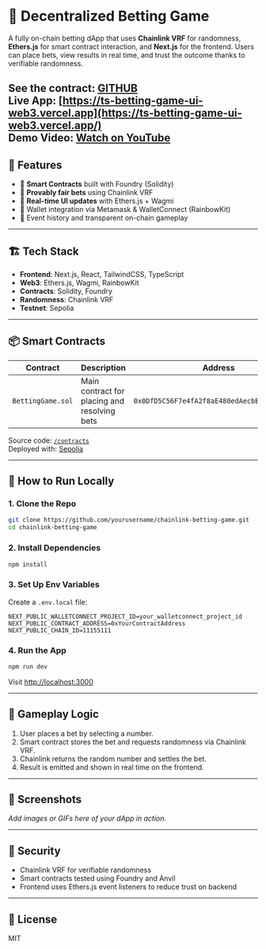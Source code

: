 
# 🎲 Decentralized Betting Game

A fully on-chain betting dApp that uses **Chainlink VRF** for randomness, **Ethers.js** for smart contract interaction, and **Next.js** for the frontend. Users can place bets, view results in real time, and trust the outcome thanks to verifiable randomness.


 **See the contract**: [GITHUB](https://github.com/batublockdev/Chainlink-Betting-Game-v2)  
 **Live App**: [https://ts-betting-game-ui-web3.vercel.app](https://ts-betting-game-ui-web3.vercel.app/)  
 **Demo Video**: [Watch on YouTube](https://youtu.be/irOV2GThzA4) <!-- Replace with your actual video link -->
---

## 🚀 Features

- 🧠 **Smart Contracts** built with Foundry (Solidity)
- 🎲 **Provably fair bets** using Chainlink VRF
- 🔄 **Real-time UI updates** with Ethers.js + Wagmi
- 🦊 Wallet integration via Metamask & WalletConnect (RainbowKit)
- 🧾 Event history and transparent on-chain gameplay

---

## 🏗️ Tech Stack

- **Frontend**: Next.js, React, TailwindCSS, TypeScript
- **Web3**: Ethers.js, Wagmi, RainbowKit
- **Contracts**: Solidity, Foundry
- **Randomness**: Chainlink VRF
- **Testnet**: Sepolia

---

## 📦 Smart Contracts

| Contract         | Description                        | Address     |
|------------------|------------------------------------|-------------|
| `BettingGame.sol` | Main contract for placing and resolving bets | `0x0DfD5C56F7e4fA2f8aE480edAecbBfD5096B212d` |

Source code: [`/contracts`](https://github.com/batublockdev/Chainlink-Betting-Game-v2)  
Deployed with: [Sepolia](https://sepolia.etherscan.io/address/0x0dfd5c56f7e4fa2f8ae480edaecbbfd5096b212d)

---

## 🧪 How to Run Locally

### 1. Clone the Repo
```bash
git clone https://github.com/yourusername/chainlink-betting-game.git
cd chainlink-betting-game
```

### 2. Install Dependencies
```bash
npm install
```

### 3. Set Up Env Variables

Create a `.env.local` file:

```env
NEXT_PUBLIC_WALLETCONNECT_PROJECT_ID=your_walletconnect_project_id
NEXT_PUBLIC_CONTRACT_ADDRESS=0xYourContractAddress
NEXT_PUBLIC_CHAIN_ID=11155111
```

### 4. Run the App
```bash
npm run dev
```

Visit [http://localhost:3000](http://localhost:3000)

---

## 🧠 Gameplay Logic

1. User places a bet by selecting a number.
2. Smart contract stores the bet and requests randomness via Chainlink VRF.
3. Chainlink returns the random number and settles the bet.
4. Result is emitted and shown in real time on the frontend.

---

## 📸 Screenshots

_Add images or GIFs here of your dApp in action._

---

## 🔐 Security

- Chainlink VRF for verifiable randomness
- Smart contracts tested using Foundry and Anvil
- Frontend uses Ethers.js event listeners to reduce trust on backend

---

## 📄 License

MIT

